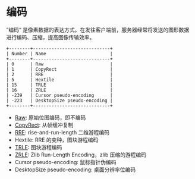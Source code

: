 # 编码

”编码“ 是像素数据的表达方式。在发往客户端前，服务器经常将发送的图形数据进行编码、压缩，提高图像传输效率。

```
+--------+-----------------------------+
| Number | Name                        |
+--------+-----------------------------+
| 0      | Raw                         |
| 1      | CopyRect                    |
| 2      | RRE                         |
| 5      | Hextile                     |
| 15     | TRLE                        |
| 16     | ZRLE                        |
| -239   | Cursor pseudo-encoding      |
| -223   | DesktopSize pseudo-encoding |
+--------+-----------------------------+
```

- [Raw](/transfer/encoding/raw.md): 原始位图编码，即不编码
- [CopyRect](/transfer/encoding/copy-rect.md): 从帧缓冲复制
- [RRE](/transfer/encoding/rise-and-run-length.md): rise-and-run-length 二维游程编码
- Hextile: RRE 的变种，图块游程编码
- [TRLE](/transfer/encoding/tiled-run-length.md): 图块游程编码
- [ZRLE](/transfer/encoding/zlib-run-length.md): Zlib Run-Length Encoding，zlib 压缩的游程编码
- Cursor pseudo-encoding: 鼠标指针伪编码
- DesktopSize pseudo-encoding: 桌面分辨率位编码
